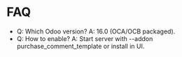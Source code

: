 # FAQ

- Q: Which Odoo version? A: 16.0 (OCA/OCB packaged).
- Q: How to enable? A: Start server with --addon purchase_comment_template or install in UI.

